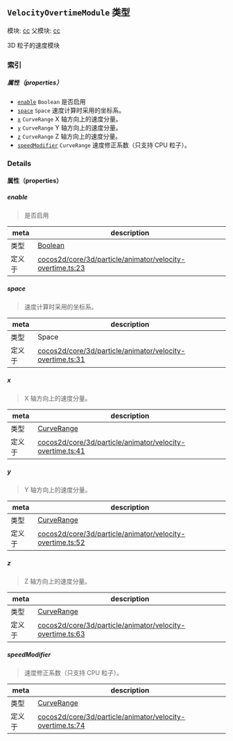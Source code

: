 ## `VelocityOvertimeModule` 类型



模块: [cc](../modules/cc.md)
父模块: [cc](../modules/cc.md)


3D 粒子的速度模块



### 索引

##### 属性（properties）

  - [`enable`](#enable) `Boolean` 是否启用
  - [`space`](#space) `Space` 速度计算时采用的坐标系。
  - [`x`](#x) `CurveRange` X 轴方向上的速度分量。
  - [`y`](#y) `CurveRange` Y 轴方向上的速度分量。
  - [`z`](#z) `CurveRange` Z 轴方向上的速度分量。
  - [`speedModifier`](#speedmodifier) `CurveRange` 速度修正系数（只支持 CPU 粒子）。





### Details


#### 属性（properties）


##### enable

> 是否启用

| meta | description |
|------|-------------|
| 类型 | <a href="https://developer.mozilla.org/en/JavaScript/Reference/Global_Objects/Boolean" class="crosslink external" target="_blank">Boolean</a> |
| 定义于 | [cocos2d/core/3d/particle/animator/velocity-overtime.ts:23](https://github.com/cocos-creator/engine/blob/ed2b039b9aa8396d7da1c8c1149f41269733e8fd/cocos2d/core/3d/particle/animator/velocity-overtime.ts#L23) |



##### space

> 速度计算时采用的坐标系。

| meta | description |
|------|-------------|
| 类型 | Space |
| 定义于 | [cocos2d/core/3d/particle/animator/velocity-overtime.ts:31](https://github.com/cocos-creator/engine/blob/ed2b039b9aa8396d7da1c8c1149f41269733e8fd/cocos2d/core/3d/particle/animator/velocity-overtime.ts#L31) |



##### x

> X 轴方向上的速度分量。

| meta | description |
|------|-------------|
| 类型 | <a href="../classes/CurveRange.html" class="crosslink">CurveRange</a> |
| 定义于 | [cocos2d/core/3d/particle/animator/velocity-overtime.ts:41](https://github.com/cocos-creator/engine/blob/ed2b039b9aa8396d7da1c8c1149f41269733e8fd/cocos2d/core/3d/particle/animator/velocity-overtime.ts#L41) |



##### y

> Y 轴方向上的速度分量。

| meta | description |
|------|-------------|
| 类型 | <a href="../classes/CurveRange.html" class="crosslink">CurveRange</a> |
| 定义于 | [cocos2d/core/3d/particle/animator/velocity-overtime.ts:52](https://github.com/cocos-creator/engine/blob/ed2b039b9aa8396d7da1c8c1149f41269733e8fd/cocos2d/core/3d/particle/animator/velocity-overtime.ts#L52) |



##### z

> Z 轴方向上的速度分量。

| meta | description |
|------|-------------|
| 类型 | <a href="../classes/CurveRange.html" class="crosslink">CurveRange</a> |
| 定义于 | [cocos2d/core/3d/particle/animator/velocity-overtime.ts:63](https://github.com/cocos-creator/engine/blob/ed2b039b9aa8396d7da1c8c1149f41269733e8fd/cocos2d/core/3d/particle/animator/velocity-overtime.ts#L63) |



##### speedModifier

> 速度修正系数（只支持 CPU 粒子）。

| meta | description |
|------|-------------|
| 类型 | <a href="../classes/CurveRange.html" class="crosslink">CurveRange</a> |
| 定义于 | [cocos2d/core/3d/particle/animator/velocity-overtime.ts:74](https://github.com/cocos-creator/engine/blob/ed2b039b9aa8396d7da1c8c1149f41269733e8fd/cocos2d/core/3d/particle/animator/velocity-overtime.ts#L74) |






